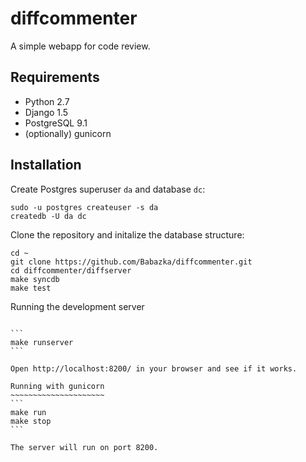 diffcommenter
=============

A simple webapp for code review.


Requirements
------------

* Python 2.7
* Django 1.5
* PostgreSQL 9.1
* (optionally) gunicorn

Installation
------------

Create Postgres superuser `da` and database `dc`:

```
sudo -u postgres createuser -s da
createdb -U da dc
```

Clone the repository and initalize the database structure:

```
cd ~
git clone https://github.com/Babazka/diffcommenter.git
cd diffcommenter/diffserver
make syncdb
make test
```
Running the development server
~~~~~~~~~~~~~~~~~~~~~~~~~~~~~~

```
make runserver
```

Open http://localhost:8200/ in your browser and see if it works.

Running with gunicorn
~~~~~~~~~~~~~~~~~~~~~
```
make run
make stop
```

The server will run on port 8200.




